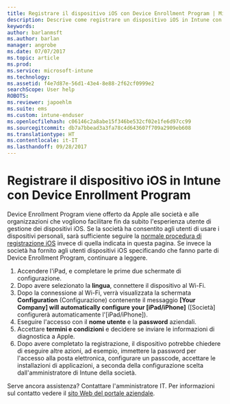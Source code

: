 ```yaml
---
title: Registrare il dispositivo iOS con Device Enrollment Program | Microsoft Docs
description: Descrive come registrare un dispositivo iOS in Intune con DEP
keywords: 
author: barlanmsft
ms.author: barlan
manager: angrobe
ms.date: 07/07/2017
ms.topic: article
ms.prod: 
ms.service: microsoft-intune
ms.technology: 
ms.assetid: f4e7d87e-56d1-43e4-8e88-2f62cf0999e2
searchScope: User help
ROBOTS: 
ms.reviewer: japoehlm
ms.suite: ems
ms.custom: intune-enduser
ms.openlocfilehash: c06146c2a8abe15f346be532cf02e1fe6d97cc99
ms.sourcegitcommit: db7a7bbead3a3fa78c4d643607f709a2909eb608
ms.translationtype: HT
ms.contentlocale: it-IT
ms.lasthandoff: 09/28/2017
---
```

# <a name="enroll-your-ios-device-in-intune-with-the-device-enrollment-program"></a>Registrare il dispositivo iOS in Intune con Device Enrollment Program

Device Enrollment Program viene offerto da Apple alle società e alle organizzazioni che vogliono facilitare fin da subito l'esperienza utente di gestione dei dispositivi iOS. Se la società ha consentito agli utenti di usare i dispositivi personali, sarà sufficiente seguire la [normale procedura di registrazione iOS](enroll-your-device-in-intune-ios.md) invece di quella indicata in questa pagina. Se invece la società ha fornito agli utenti dispositivi iOS specificando che fanno parte di Device Enrollment Program, continuare a leggere.

1.  Accendere l'iPad, e completare le prime due schermate di configurazione.
2.  Dopo avere selezionato la **lingua**, connettere il dispositivo al Wi-Fi.
3.  Dopo la connessione al Wi-Fi, verrà visualizzata la schermata **Configuration** (Configurazione) contenente il messaggio **[Your Company] will automatically configure your [iPad/iPhone]** ([Società] configurerà automaticamente l'[iPad/iPhone]).
4.  Eseguire l'accesso con il **nome utente** e la **password** aziendali.
5.  Accettare **termini e condizioni** e decidere se inviare le informazioni di diagnostica a Apple.
6.  Dopo avere completato la registrazione, il dispositivo potrebbe chiedere di eseguire altre azioni, ad esempio, immettere la password per l'accesso alla posta elettronica, configurare un passcode, accettare le installazioni di applicazioni, a seconda della configurazione scelta dall'amministratore di Intune della società.

Serve ancora assistenza? Contattare l'amministratore IT. Per informazioni sul contatto vedere il [sito Web del portale aziendale](https://portal.manage.microsoft.com).
